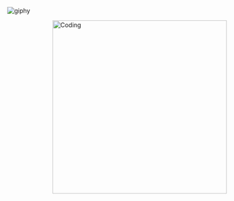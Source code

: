 ![giphy](https://user-images.githubusercontent.com/46824329/196478536-977857aa-8ca8-4251-b26c-6d3ed686c34e.gif)


<img align="right" alt="Coding" width="400" src="https://giphy.com/embed/6kbB1vpjYwjEK9QAef">
